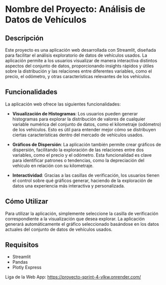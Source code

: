 # Nombre del Proyecto: Análisis de Datos de Vehículos

## Descripción

Este proyecto es una aplicación web desarrollada con Streamlit, diseñada para facilitar el análisis exploratorio de datos de vehículos usados. La aplicación permite a los usuarios visualizar de manera interactiva distintos aspectos del conjunto de datos, proporcionando insights rápidos y útiles sobre la distribución y las relaciones entre diferentes variables, como el precio, el odómetro, y otras características relevantes de los vehículos.

## Funcionalidades

La aplicación web ofrece las siguientes funcionalidades:

- **Visualización de Histogramas**: Los usuarios pueden generar histogramas para explorar la distribución de valores de cualquier variable numérica del conjunto de datos, como el kilometraje (odómetro) de los vehículos. Esto es útil para entender mejor cómo se distribuyen ciertas características dentro del mercado de vehículos usados.

- **Gráficos de Dispersión**: La aplicación también permite crear gráficos de dispersión, facilitando la exploración de las relaciones entre dos variables, como el precio y el odómetro. Esta funcionalidad es clave para identificar patrones o tendencias, como la depreciación del vehículo en relación con su kilometraje.

- **Interactividad**: Gracias a las casillas de verificación, los usuarios tienen el control sobre qué gráficos generar, haciendo de la exploración de datos una experiencia más interactiva y personalizada.

## Cómo Utilizar

Para utilizar la aplicación, simplemente seleccione la casilla de verificación correspondiente a la visualización que desea explorar. La aplicación generará automáticamente el gráfico seleccionado basándose en los datos actuales del conjunto de datos de vehículos usados.

## Requisitos

- Streamlit
- Pandas
- Plotly Express

Liga de la Web App: https://proyecto-sprint-4-vlkw.onrender.com/